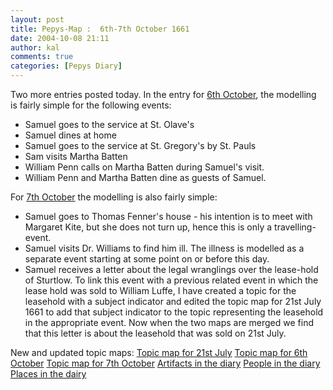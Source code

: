 ```yaml
---
layout: post
title: Pepys-Map :  6th-7th October 1661
date: 2004-10-08 21:11
author: kal
comments: true
categories: [Pepys Diary]
---
```

Two more entries posted today.
In the entry for <a href="http://www.pepysdiary.com/archive/1661/10/06/index.php">6th October</a>, the modelling is fairly simple for the following events:
<ul>
<li>Samuel goes to the service at St. Olave's</li>
<li>Samuel dines at home</li>
<li>Samuel goes to the service at St. Gregory's by St. Pauls</li>
<li>Sam visits Martha Batten</li>
<li>William Penn calls on Martha Batten during Samuel's visit.</li>
<li>William Penn and Martha Batten dine as guests of Samuel.</li>
</ul>
For <a href="http://www.pepysdiary.com/archive/1661/10/07/index.php">7th October</a> the modelling is also fairly simple:
<ul>
<li>Samuel goes to Thomas Fenner's house - his intention is to meet with Margaret Kite, but she does not turn up, hence this is only a travelling-event.</li>
<li>Samuel visits Dr. Williams to find him ill. The illness is modelled as a separate event starting at some point on or before this day.</li>
<li>Samuel receives a letter about the legal wranglings over the lease-hold of Sturtlow. To link this event with a previous related event in which the lease hold was sold to William Luffe, I have created a topic for the leasehold with a subject indicator and edited the topic map for 21st July 1661 to add that subject indicator to the topic representing the leasehold in the appropriate event. Now when the two maps are merged we find that this letter is about the leasehold that was sold on 21st July.</li>
</ul>

<!--more-->
New and updated topic maps:
<a href="http://www.techquila.com/blog/archives/16610721.ltm">Topic map for 21st July</a>
<a href="http://www.techquila.com/blog/archives/16611006.ltm">Topic map for 6th October</a>
<a href="http://www.techquila.com/blog/archives/16611007.ltm">Topic map for 7th October</a>
<a href="http://www.techquila.com/blog/archives/pepys-diary-artifacts.ltm">Artifacts in the diary</a>
<a href="http://www.techquila.com/blog/archives/pepys-diary-people.ltm">People in the diary</a>
<a href="http://www.techquila.com/blog/archives/pepys-diary-places.ltm">Places in the dairy</a>

